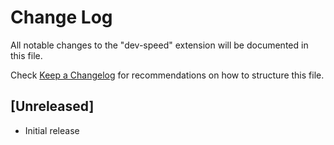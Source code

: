 # Change Log

All notable changes to the "dev-speed" extension will be documented in this file.

Check [Keep a Changelog](http://keepachangelog.com/) for recommendations on how to structure this file.

## [Unreleased]

- Initial release
